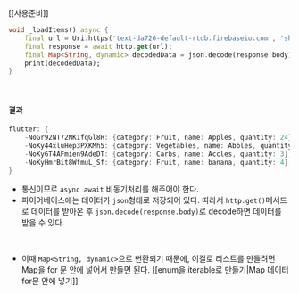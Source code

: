[[사용준비]]

```dart
void _loadItems() async {
	final url = Uri.https('text-da726-default-rtdb.firebaseio.com', 'shopping-list.json');
	final response = await http.get(url);
	final Map<String, dynamic> decodedData = json.decode(response.body);
	print(decodedData);
}
```
<br>

#### 결과
```dart
flutter: {
	-NoGr92NT72NK1fqGl8H: {category: Fruit, name: Apples, quantity: 24}, 
	-NoKy44xluHep3PXKMh5: {category: Vegetables, name: Abbles, quantity: 2}, 
	-NoKy6T4AFmien9AdeDT: {category: Carbs, name: Accles, quantity: 3}, 
	-NoKyHmrBit8WfmuL_Sf: {category: Fruit, name: banana, quantity: 4},
}
```
- 통신이므로 `async await` 비동기처리를 해주어야 한다.
- 파이어베이스에는 데이터가 `json`형태로 저장되어 있다. 따라서 `http.get()`메서드로 데이터를 받아온 후 `json.decode(response.body)`로 decode하면 데이터를 받을 수 있다.
<br>

- 이때 `Map<String, dynamic>`으로 변환되기 때문에, 이걸로 리스트를 만들려면 Map을 for 문 안에 넣어서 만들면 된다.
	[[enum을 iterable로 만들기|Map 데이터 for문 안에 넣기]]
